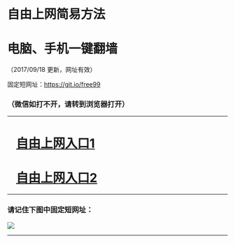 ﻿# 自由上网简易方法

# 电脑、手机一键翻墙

（2017/09/18 更新，网址有效）

固定短网址：https://git.io/free99

### （微信如打不开，请转到浏览器打开）


***





# &nbsp;&nbsp; <a href="http://ft121858155.fwq-tz1005.info/fwqtz01.html?t=091800126872 " target="_blank">自由上网入口1</a>
# &nbsp;&nbsp; <a href="http://ft118755096.fwq-tz1006.info/fwqtz02.html?t=091800131014 " target="_blank">自由上网入口2</a>
***

### 请记住下图中固定短网址：

<img src="https://s3-us-west-2.amazonaws.com/fwq-1001/yjfq-20170905okok.png" /> 


***

